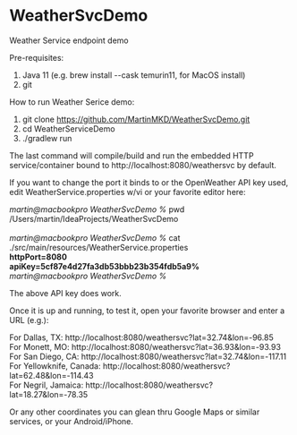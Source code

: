 # WeatherSvcDemo
Weather Service endpoint demo

Pre-requisites:

1) Java 11 (e.g. brew install --cask temurin11, for MacOS install)
2) git

How to run Weather Serice demo:

1) git clone https://github.com/MartinMKD/WeatherSvcDemo.git
2) cd WeatherServiceDemo
3) ./gradlew run

The last command will compile/build and run the embedded HTTP service/container bound to http://localhost:8080/weathersvc by default.

If you want to change the port it binds to or the OpenWeather API key used, edit WeatherService.properties w/vi or your favorite editor here:

*martin@macbookpro WeatherSvcDemo %* pwd<br/>
/Users/martin/IdeaProjects/WeatherSvcDemo<br/><br/>
*martin@macbookpro WeatherSvcDemo %* cat ./src/main/resources/WeatherService.properties<br/>
**httpPort=8080**<br/>
**apiKey=5cf87e4d27fa3db53bbb23b354fdb5a9%**<br/>
*martin@macbookpro WeatherSvcDemo %*<br/>

The above API key does work.

Once it is up and running, to test it, open your favorite browser and enter a URL (e.g.):

For Dallas, TX: http://localhost:8080/weathersvc?lat=32.74&lon=-96.85<br/>
For Monett, MO: http://localhost:8080/weathersvc?lat=36.93&lon=-93.93<br/>
For San Diego, CA: http://localhost:8080/weathersvc?lat=32.74&lon=-117.11<br/>
For Yellowknife, Canada: http://localhost:8080/weathersvc?lat=62.48&lon=-114.43<br/>
For Negril, Jamaica: http://localhost:8080/weathersvc?lat=18.27&lon=-78.35<br/>

Or any other coordinates you can glean thru Google Maps or similar services, or your Android/iPhone.
